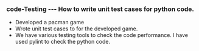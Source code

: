 ### code-Testing --- How to write unit test cases for python code.

- Developed a pacman game
- Wrote unit test cases to for the developed game.
- We have various testing tools to check the code performance. I have used pylint to check the python code.
